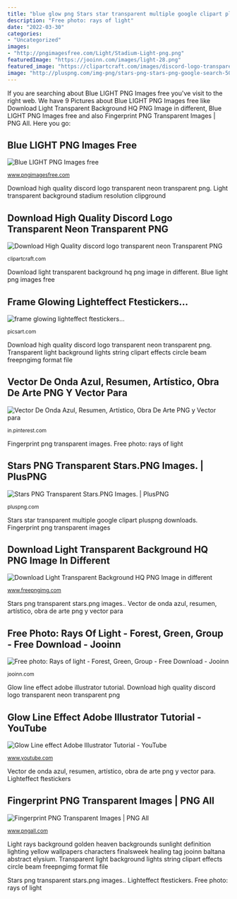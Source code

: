```yaml
---
title: "blue glow png Stars star transparent multiple google clipart pluspng downloads"
description: "Free photo: rays of light"
date: "2022-03-30"
categories:
- "Uncategorized"
images:
- "http://pngimagesfree.com/Light/Stadium-Light-png.png"
featuredImage: "https://jooinn.com/images/light-28.png"
featured_image: "https://clipartcraft.com/images/discord-logo-transparent-neon-9.png"
image: "http://pluspng.com/img-png/stars-png-stars-png-google-search-500.png"
---
```


If you are searching about Blue LIGHT PNG Images free you've visit to the right web. We have 9 Pictures about Blue LIGHT PNG Images free like Download Light Transparent Background HQ PNG Image in different, Blue LIGHT PNG Images free and also Fingerprint PNG Transparent Images | PNG All. Here you go:

## Blue LIGHT PNG Images Free

![Blue LIGHT PNG Images free](http://pngimagesfree.com/Light/Stadium-Light-png.png "Glow line effect illustrator tutorial")

<small>www.pngimagesfree.com</small>

Download high quality discord logo transparent neon transparent png. Light transparent background stadium resolution clipground

## Download High Quality Discord Logo Transparent Neon Transparent PNG

![Download High Quality discord logo transparent neon Transparent PNG](https://clipartcraft.com/images/discord-logo-transparent-neon-9.png "Download light transparent background hq png image in different")

<small>clipartcraft.com</small>

Download light transparent background hq png image in different. Blue light png images free

## Frame Glowing Lighteffect Ftestickers...

![frame glowing lighteffect ftestickers...](https://cdn140.picsart.com/234956746032212.png?r1024x1024 "Stars star transparent multiple google clipart pluspng downloads")

<small>picsart.com</small>

Download high quality discord logo transparent neon transparent png. Transparent light background lights string clipart effects circle beam freepngimg format file

## Vector De Onda Azul, Resumen, Artístico, Obra De Arte PNG Y Vector Para

![Vector De Onda Azul, Resumen, Artístico, Obra De Arte PNG y Vector para](https://i.pinimg.com/736x/7d/ac/18/7dac185562abfbab0db181384747312f.jpg "Glow line effect adobe illustrator tutorial")

<small>in.pinterest.com</small>

Fingerprint png transparent images. Free photo: rays of light

## Stars PNG Transparent Stars.PNG Images. | PlusPNG

![Stars PNG Transparent Stars.PNG Images. | PlusPNG](http://pluspng.com/img-png/stars-png-stars-png-google-search-500.png "Transparent light background lights string clipart effects circle beam freepngimg format file")

<small>pluspng.com</small>

Stars star transparent multiple google clipart pluspng downloads. Fingerprint png transparent images

## Download Light Transparent Background HQ PNG Image In Different

![Download Light Transparent Background HQ PNG Image in different](http://www.freepngimg.com/download/light/37540-3-light-transparent-background.png "Transparent light background lights string clipart effects circle beam freepngimg format file")

<small>www.freepngimg.com</small>

Stars png transparent stars.png images.. Vector de onda azul, resumen, artístico, obra de arte png y vector para

## Free Photo: Rays Of Light - Forest, Green, Group - Free Download - Jooinn

![Free photo: Rays of light - Forest, Green, Group - Free Download - Jooinn](https://jooinn.com/images/light-28.png "Leuchtreklamen px videobearbeitung")

<small>jooinn.com</small>

Glow line effect adobe illustrator tutorial. Download high quality discord logo transparent neon transparent png

## Glow Line Effect Adobe Illustrator Tutorial - YouTube

![Glow Line effect Adobe Illustrator Tutorial - YouTube](https://i.ytimg.com/vi/3JHRyShD6bg/maxresdefault.jpg "Glow line effect adobe illustrator tutorial")

<small>www.youtube.com</small>

Vector de onda azul, resumen, artístico, obra de arte png y vector para. Lighteffect ftestickers

## Fingerprint PNG Transparent Images | PNG All

![Fingerprint PNG Transparent Images | PNG All](http://www.pngall.com/wp-content/uploads/2016/06/Fingerprint-PNG.png "Vector de onda azul, resumen, artístico, obra de arte png y vector para")

<small>www.pngall.com</small>

Light rays background golden heaven backgrounds sunlight definition lighting yellow wallpapers characters finalsweek healing tag jooinn baltana abstract elysium. Transparent light background lights string clipart effects circle beam freepngimg format file

Stars png transparent stars.png images.. Lighteffect ftestickers. Free photo: rays of light
